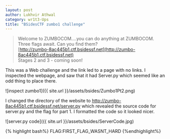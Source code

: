 ```yaml
---
layout: post
author: Lukhvir Athwal
category: wr1t3-Ups
title: "BSidesCTF zumbo1 challenge"
---
```


> Welcome to ZUMBOCOM....you can do anything at ZUMBOCOM.<br>
Three flags await. Can you find them?<br>
[http://zumbo-8ac445b1.ctf.bsidessf.net](http://zumbo-8ac445b1.ctf.bsidessf.net)<br>
Stages 2 and 3 - coming soon!

This was a Web challenge and the link led to a page with no links. I inspected the webpage, and saw that it had Server.py which seemed like an odd thing to place there. 

![inspect zumbo1]({{ site.url }}/assets/bsides/Zumbo1Pt2.png)

I changed the directory of the website to http://zumbo-8ac445b1.ctf.bsidessf.net/server.py which revealed the source code for server.py and the flag for part 1. I formatted the code so it looked nicer.

![server.py code]({{ site.url }}/assets/bsides/ServerCode.jpg) 

{% highlight bash%}
FLAG:FIRST_FLAG_WASNT_HARD
{%endhighlight%}
